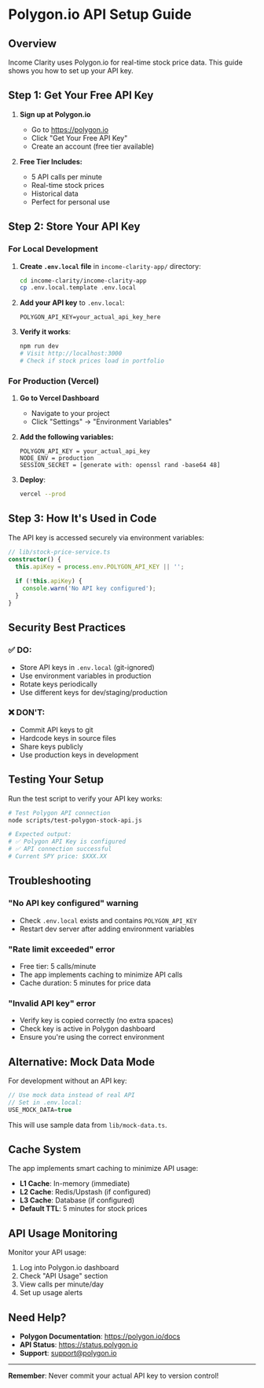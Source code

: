 # Polygon.io API Setup Guide

## Overview
Income Clarity uses Polygon.io for real-time stock price data. This guide shows you how to set up your API key.

## Step 1: Get Your Free API Key

1. **Sign up at Polygon.io**
   - Go to https://polygon.io
   - Click "Get Your Free API Key"
   - Create an account (free tier available)

2. **Free Tier Includes:**
   - 5 API calls per minute
   - Real-time stock prices
   - Historical data
   - Perfect for personal use

## Step 2: Store Your API Key

### For Local Development

1. **Create `.env.local` file** in `income-clarity-app/` directory:
   ```bash
   cd income-clarity/income-clarity-app
   cp .env.local.template .env.local
   ```

2. **Add your API key** to `.env.local`:
   ```env
   POLYGON_API_KEY=your_actual_api_key_here
   ```

3. **Verify it works**:
   ```bash
   npm run dev
   # Visit http://localhost:3000
   # Check if stock prices load in portfolio
   ```

### For Production (Vercel)

1. **Go to Vercel Dashboard**
   - Navigate to your project
   - Click "Settings" → "Environment Variables"

2. **Add the following variables:**
   ```
   POLYGON_API_KEY = your_actual_api_key
   NODE_ENV = production
   SESSION_SECRET = [generate with: openssl rand -base64 48]
   ```

3. **Deploy**:
   ```bash
   vercel --prod
   ```

## Step 3: How It's Used in Code

The API key is accessed securely via environment variables:

```typescript
// lib/stock-price-service.ts
constructor() {
  this.apiKey = process.env.POLYGON_API_KEY || '';
  
  if (!this.apiKey) {
    console.warn('No API key configured');
  }
}
```

## Security Best Practices

### ✅ DO:
- Store API keys in `.env.local` (git-ignored)
- Use environment variables in production
- Rotate keys periodically
- Use different keys for dev/staging/production

### ❌ DON'T:
- Commit API keys to git
- Hardcode keys in source files
- Share keys publicly
- Use production keys in development

## Testing Your Setup

Run the test script to verify your API key works:

```bash
# Test Polygon API connection
node scripts/test-polygon-stock-api.js

# Expected output:
# ✅ Polygon API Key is configured
# ✅ API connection successful
# Current SPY price: $XXX.XX
```

## Troubleshooting

### "No API key configured" warning
- Check `.env.local` exists and contains `POLYGON_API_KEY`
- Restart dev server after adding environment variables

### "Rate limit exceeded" error
- Free tier: 5 calls/minute
- The app implements caching to minimize API calls
- Cache duration: 5 minutes for price data

### "Invalid API key" error
- Verify key is copied correctly (no extra spaces)
- Check key is active in Polygon dashboard
- Ensure you're using the correct environment

## Alternative: Mock Data Mode

For development without an API key:

```typescript
// Use mock data instead of real API
// Set in .env.local:
USE_MOCK_DATA=true
```

This will use sample data from `lib/mock-data.ts`.

## Cache System

The app implements smart caching to minimize API usage:

- **L1 Cache**: In-memory (immediate)
- **L2 Cache**: Redis/Upstash (if configured)
- **L3 Cache**: Database (if configured)
- **Default TTL**: 5 minutes for stock prices

## API Usage Monitoring

Monitor your API usage:
1. Log into Polygon.io dashboard
2. Check "API Usage" section
3. View calls per minute/day
4. Set up usage alerts

## Need Help?

- **Polygon Documentation**: https://polygon.io/docs
- **API Status**: https://status.polygon.io
- **Support**: support@polygon.io

---

**Remember**: Never commit your actual API key to version control!